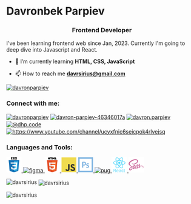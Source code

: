 # Davronbek Parpiev

<h3 align="center">Frontend Developer</h3>

I've been learning frontend web since Jan, 2023. Currently I'm going to deep dive into Javascript and React.




- 🌱 I’m currently learning **HTML, CSS, JavaScript**

- 📫 How to reach me **davrsirius@gmail.com**

<p align="left"> <a href="https://twitter.com/davronparpiev" target="blank"><img src="https://img.shields.io/twitter/follow/davronparpiev?logo=twitter&style=for-the-badge" alt="davronparpiev" /></a> </p>
<h3 align="left">Connect with me:</h3>
<p align="left">
<a href="https://twitter.com/davronparpiev" target="blank"><img align="center" src="https://raw.githubusercontent.com/rahuldkjain/github-profile-readme-generator/master/src/images/icons/Social/twitter.svg" alt="davronparpiev" height="30" width="40" /></a>
<a href="https://linkedin.com/in/davron-parpiev-46346017a" target="blank"><img align="center" src="https://raw.githubusercontent.com/rahuldkjain/github-profile-readme-generator/master/src/images/icons/Social/linked-in-alt.svg" alt="davron-parpiev-46346017a" height="30" width="40" /></a>
<a href="https://fb.com/davron.parpiev" target="blank"><img align="center" src="https://raw.githubusercontent.com/rahuldkjain/github-profile-readme-generator/master/src/images/icons/Social/facebook.svg" alt="davron.parpiev" height="30" width="40" /></a>
<a href="https://instagram.com/@dhp.code" target="blank"><img align="center" src="https://raw.githubusercontent.com/rahuldkjain/github-profile-readme-generator/master/src/images/icons/Social/instagram.svg" alt="@dhp.code" height="30" width="40" /></a>
<a href="https://www.youtube.com/c/https://www.youtube.com/channel/ucyxfnic6seicpok4rlvejsq" target="blank"><img align="center" src="https://raw.githubusercontent.com/rahuldkjain/github-profile-readme-generator/master/src/images/icons/Social/youtube.svg" alt="https://www.youtube.com/channel/ucyxfnic6seicpok4rlvejsq" height="30" width="40" /></a>
</p>

<h3 align="left">Languages and Tools:</h3>
<p align="left"> <a href="https://www.w3schools.com/css/" target="_blank" rel="noreferrer"> <img src="https://raw.githubusercontent.com/devicons/devicon/master/icons/css3/css3-original-wordmark.svg" alt="css3" width="40" height="40"/> </a> <a href="https://www.figma.com/" target="_blank" rel="noreferrer"> <img src="https://www.vectorlogo.zone/logos/figma/figma-icon.svg" alt="figma" width="40" height="40"/> </a> <a href="https://www.w3.org/html/" target="_blank" rel="noreferrer"> <img src="https://raw.githubusercontent.com/devicons/devicon/master/icons/html5/html5-original-wordmark.svg" alt="html5" width="40" height="40"/> </a> <a href="https://developer.mozilla.org/en-US/docs/Web/JavaScript" target="_blank" rel="noreferrer"> <img src="https://raw.githubusercontent.com/devicons/devicon/master/icons/javascript/javascript-original.svg" alt="javascript" width="40" height="40"/> </a> <a href="https://www.photoshop.com/en" target="_blank" rel="noreferrer"> <img src="https://raw.githubusercontent.com/devicons/devicon/master/icons/photoshop/photoshop-line.svg" alt="photoshop" width="40" height="40"/> </a> <a href="https://pugjs.org" target="_blank" rel="noreferrer"> <img src="https://cdn.worldvectorlogo.com/logos/pug.svg" alt="pug" width="40" height="40"/> </a> <a href="https://reactjs.org/" target="_blank" rel="noreferrer"> <img src="https://raw.githubusercontent.com/devicons/devicon/master/icons/react/react-original-wordmark.svg" alt="react" width="40" height="40"/> </a> <a href="https://sass-lang.com" target="_blank" rel="noreferrer"> <img src="https://raw.githubusercontent.com/devicons/devicon/master/icons/sass/sass-original.svg" alt="sass" width="40" height="40"/> </a> </p>

<p><img align="left" src="https://github-readme-stats.vercel.app/api/top-langs?username=davrsirius&show_icons=true&locale=en&layout=compact" alt="davrsirius" /></p>

<p>&nbsp;<img align="center" src="https://github-readme-stats.vercel.app/api?username=davrsirius&show_icons=true&locale=en" alt="davrsirius" /></p>

<p><img align="center" src="https://github-readme-streak-stats.herokuapp.com/?user=davrsirius&" alt="davrsirius" /></p>


